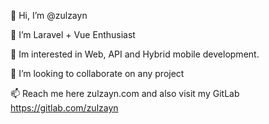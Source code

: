 👋 Hi, I’m @zulzayn

👀 I’m Laravel + Vue Enthusiast 

🌱 Im interested in Web, API and Hybrid mobile development. 

💞️ I’m looking to collaborate on any project

📫 Reach me here zulzayn.com and also visit my GitLab https://gitlab.com/zulzayn

<!---
zulzayn/zulzayn is a ✨ special ✨ repository because its `README.md` (this file) appears on your GitHub profile.
You can click the Preview link to take a look at your changes.
--->
